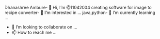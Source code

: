 Dhanashree Ambure- 👋 Hi, I’m @11042004
creating software for image to recipe converter- 👀 I’m interested in ...
java,python- 🌱 I’m currently learning ...
- 💞️ I’m looking to collaborate on ...
- 📫 How to reach me ...

<!---
11042004/11042004 is a ✨ special ✨ repository because its `README.md` (this file) appears on your GitHub profile.
You can click the Preview link to take a look at your changes.
--->
